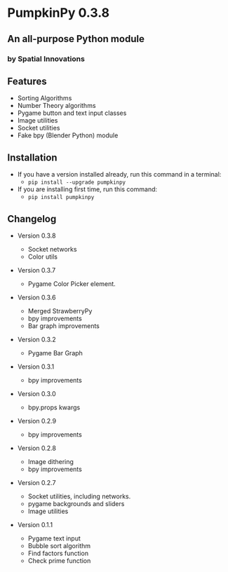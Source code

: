 # PumpkinPy 0.3.8

## An all-purpose Python module

### by Spatial Innovations

## Features

* Sorting Algorithms
* Number Theory algorithms
* Pygame button and text input classes
* Image utilities
* Socket utilities
* Fake bpy (Blender Python) module

## Installation

* If you have a version installed already, run this command in a terminal:
  * `pip install --upgrade pumpkinpy`
* If you are installing first time, run this command:
  * `pip install pumpkinpy`

## Changelog

* Version 0.3.8
  * Socket networks
  * Color utils

* Version 0.3.7
  * Pygame Color Picker element.

* Version 0.3.6
  * Merged StrawberryPy
  * bpy improvements
  * Bar graph improvements

* Version 0.3.2
  * Pygame Bar Graph

* Version 0.3.1
  * bpy improvements

* Version 0.3.0
  * bpy.props kwargs

* Version 0.2.9
  * bpy improvements

* Version 0.2.8
  * Image dithering
  * bpy improvements

* Version 0.2.7
  * Socket utilities, including networks.
  * pygame backgrounds and sliders
  * Image utilities

* Version 0.1.1
  * Pygame text input
  * Bubble sort algorithm
  * Find factors function
  * Check prime function